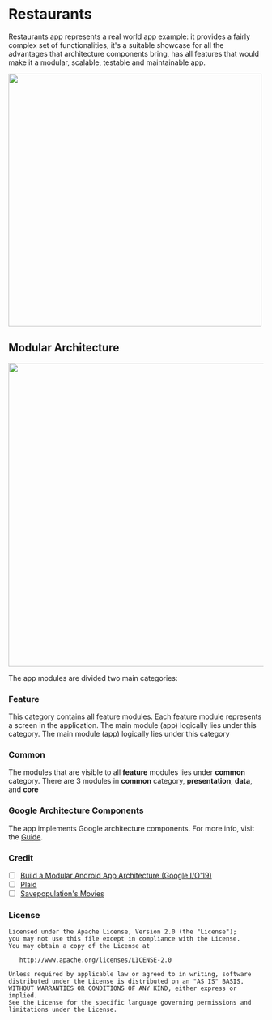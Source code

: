 # Restaurants

Restaurants app represents a real world app example: it provides a fairly complex set of functionalities, it's a suitable showcase for all the advantages that architecture components bring, has all features that would make it a modular, scalable, testable and maintainable app.
 
<img src="https://github.com/ShabanKamell/Restaurants/blob/master/blob/raw/home.png" height="500">

 ## Modular Architecture
 
 <img src="https://github.com/ShabanKamell/Restaurants/blob/master/blob/modular-arch-diagram2.png" height="600">
 
 The app modules are divided two main categories:
 
 ### Feature
 
This category contains all feature modules. Each feature module represents a screen in the application. The main module (app) logically lies under this category. The main module (app) logically lies under this category
 
 ### Common
 
 The modules that are visible to all **feature** modules lies under **common** category. There are 3 modules in **common** category, **presentation**, **data**, and **core**
 
 ### Google Architecture Components
 
 The app implements Google architecture components. For more info, visit the [Guide](https://developer.android.com/jetpack/docs/guide).
 
 ### Credit
- [ ] [Build a Modular Android App Architecture (Google I/O'19)](https://www.youtube.com/watch?v=PZBg5DIzNww)
- [ ] [Plaid](https://github.com/android/plaid)
- [ ] [Savepopulation's Movies](https://github.com/savepopulation/movies)

 ### License
```
Licensed under the Apache License, Version 2.0 (the "License");
you may not use this file except in compliance with the License.
You may obtain a copy of the License at

   http://www.apache.org/licenses/LICENSE-2.0

Unless required by applicable law or agreed to in writing, software
distributed under the License is distributed on an "AS IS" BASIS,
WITHOUT WARRANTIES OR CONDITIONS OF ANY KIND, either express or implied.
See the License for the specific language governing permissions and
limitations under the License.
```
